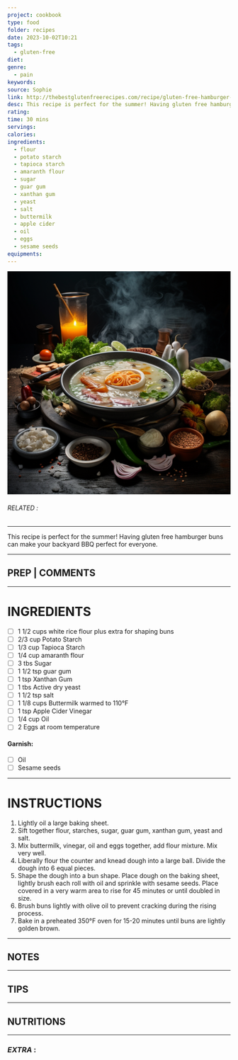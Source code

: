 ```yaml
---
project: cookbook
type: food
folder: recipes
date: 2023-10-02T10:21
tags:
  - gluten-free
diet: 
genre:
  - pain
keywords: 
source: Sophie
link: http://thebestglutenfreerecipes.com/recipe/gluten-free-hamburger-buns/
desc: This recipe is perfect for the summer! Having gluten free hamburger buns can make your backyard BBQ perfect for everyone.
rating: 
time: 30 mins
servings: 
calories: 
ingredients:
  - flour
  - potato starch
  - tapioca starch
  - amaranth flour
  - sugar
  - guar gum
  - xanthan gum
  - yeast
  - salt
  - buttermilk
  - apple cider
  - oil
  - eggs
  - sesame seeds
equipments:
---
```


![IMAGE](_default.png)

###### *RELATED* : 
---
This recipe is perfect for the summer! Having gluten free hamburger buns can make your backyard BBQ perfect for everyone.

---
## PREP | COMMENTS



---
# INGREDIENTS

- [ ] 1 1/2 cups white rice flour plus extra for shaping buns
- [ ] 2/3 cup Potato Starch
- [ ] 1/3 cup Tapioca Starch
- [ ] 1/4 cup amaranth flour
- [ ] 3 tbs Sugar
- [ ] 1 1/2 tsp guar gum
- [ ] 1 tsp Xanthan Gum
- [ ] 1 tbs Active dry yeast
- [ ] 1 1/2 tsp salt
- [ ] 1 1/8 cups Buttermilk warmed to 110°F
- [ ] 1 tsp Apple Cider Vinegar
- [ ] 1/4 cup Oil
- [ ] 2 Eggs at room temperature

#### Garnish:

- [ ] Oil
- [ ] Sesame seeds

---
# INSTRUCTIONS

1. Lightly oil a large baking sheet.
2. Sift together flour, starches, sugar, guar gum, xanthan gum, yeast and salt.
3. Mix buttermilk, vinegar, oil and eggs together, add flour mixture. Mix very well.
4. Liberally flour the counter and knead dough into a large ball. Divide the dough into 6 equal pieces.
5. Shape the dough into a bun shape. Place dough on the baking sheet, lightly brush each roll with oil and sprinkle with sesame seeds. Place covered in a very warm area to rise for 45 minutes or until doubled in size.
6. Brush buns lightly with olive oil to prevent cracking during the rising process.
7. Bake in a preheated 350°F oven for 15-20 minutes until buns are lightly golden brown.

---
## NOTES



---
## TIPS



---
## NUTRITIONS



---
### *EXTRA* :




